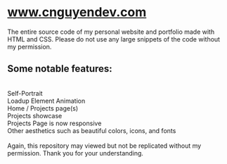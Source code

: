# www.cnguyendev.com
The entire source code of my personal website and portfolio made with HTML and CSS.
Please do not use any large snippets of the code without my permission. 
## Some notable features:
<br> Self-Portrait
<br> Loadup Element Animation 
<br> Home / Projects page(s)
<br> Projects showcase
<br> Projects Page is now responsive
<br> Other aesthetics such as beautiful colors, icons, and fonts
<br> 
<br> Again, this repository may viewed but not be replicated without my permission. Thank you for your understanding.
